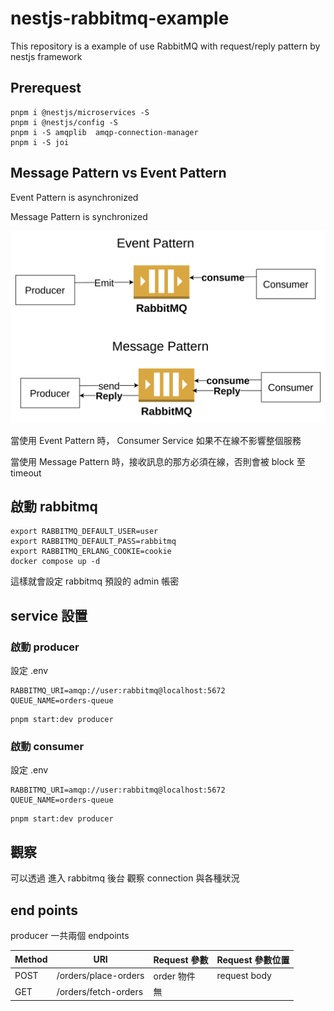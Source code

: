 # nestjs-rabbitmq-example

This repository is a example of use RabbitMQ with request/reply pattern by nestjs framework

## Prerequest

```shell
pnpm i @nestjs/microservices -S
pnpm i @nestjs/config -S
pnpm i -S amqplib  amqp-connection-manager
pnpm i -S joi
```

## Message Pattern vs Event Pattern

Event Pattern is asynchronized 

Message Pattern is synchronized

![](./messag-pattern.png)

當使用 Event Pattern 時， Consumer Service 如果不在線不影響整個服務

當使用 Message Pattern 時，接收訊息的那方必須在線，否則會被 block 至 timeout

## 啟動 rabbitmq

```shell
export RABBITMQ_DEFAULT_USER=user
export RABBITMQ_DEFAULT_PASS=rabbitmq
export RABBITMQ_ERLANG_COOKIE=cookie
docker compose up -d
```

這樣就會設定 rabbitmq 預設的 admin 帳密

## service 設置

### 啟動 producer
設定 .env
```shell
RABBITMQ_URI=amqp://user:rabbitmq@localhost:5672
QUEUE_NAME=orders-queue
```

```shell
pnpm start:dev producer
```

### 啟動 consumer
設定 .env
```shell
RABBITMQ_URI=amqp://user:rabbitmq@localhost:5672
QUEUE_NAME=orders-queue
```

```shell
pnpm start:dev producer
```

## 觀察

可以透過 進入 rabbitmq 後台 觀察 connection 與各種狀況


## end points

producer 一共兩個 endpoints

| Method | URI | Request 參數 | Request 參數位置 |
|--------|-----|-------------|-----------------|
| POST   | /orders/place-orders | order 物件 | request body |
| GET    | /orders/fetch-orders | 無         |              |